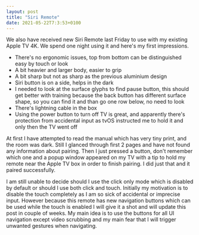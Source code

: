 ```yaml
---
layout: post
title: "Siri Remote"
date: 2021-05-22T7:3:53+0100
---
```


We also have received new Siri Remote last Friday to use with my existing Apple TV 4K. We spend one night using it and here's my first impressions.

- There's no ergonomic issues, top from bottom can be distinguished easy by touch or look
- A bit heavier and larger body, easier to grip
- A bit sharp but not as sharp as the previous aluminium design
- Siri button is on a side, helps in the dark
- I needed to look at the surface glyphs to find pause button, this should get better with training because the back button has different surface shape, so you can find it and than go one row below, no need to look
- There's lightning cable in the box
- Using the power button to turn off TV is great, and apparently there's protection from accidental input as tvOS instructed me to hold it and only then the TV went off

At first I have attempted to read the manual which has very tiny print, and the room was dark. Still I glanced through first 2 pages and have not found any information about pairing. Then I just pressed a button, don't remember which one and a popup window appeared on my TV with a tip to hold my remote near the Apple TV box in order to finish pairing. I did just that and it paired successfully.

I am still unable to decide should I use the click only mode which is disabled by default or should I use both click and touch. Initially my motivation is to disable the touch completely as I am so sick of accidental or imprecise input. However because this remote has new navigation buttons which can be used while the touch is enabled I will give it a shot and will update this post in couple of weeks. My main idea is to use the buttons for all UI navigation except video scrubbing and my main fear that I will trigger unwanted gestures when navigating.
